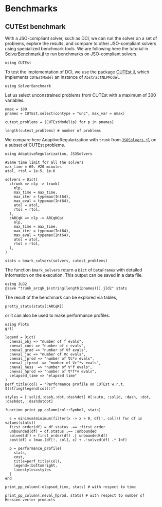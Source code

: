 # Benchmarks

## CUTEst benchmark

With a JSO-compliant solver, such as DCI, we can run the solver on a set of problems, explore the results, and compare to other JSO-compliant solvers using specialized benchmark tools.
We are following here the tutorial in [SolverBenchmark.jl](https://juliasmoothoptimizers.github.io/SolverBenchmark.jl/v0.3/tutorial/) to run benchmarks on JSO-compliant solvers.

``` @example ex1
using CUTEst
```

To test the implementation of DCI, we use the package [CUTEst.jl](https://github.com/JuliaSmoothOptimizers/CUTEst.jl), which implements `CUTEstModel` an instance of `AbstractNLPModel`.

``` @example ex1
using SolverBenchmark
```

Let us select unconstrained problems from CUTEst with a maximum of 300 variables.

``` @example ex1
nmax = 100
pnames = CUTEst.select(contype = "unc", max_var = nmax)

cutest_problems = (CUTEstModel(p) for p in pnames)

length(cutest_problems) # number of problems
```

We compare here AdaptiveRegularization with `trunk` from [`JSOSolvers.jl`](https://github.com/JuliaSmoothOptimizers/JSOSolvers.jl/) on a subset of CUTEst problems.

``` @example ex1
using AdaptiveRegularization, JSOSolvers

#Same time limit for all the solvers
max_time = 60. #20 minutes
atol, rtol = 1e-5, 1e-6

solvers = Dict(
  :trunk => nlp -> trunk(
    nlp,
    max_time = max_time,
    max_iter = typemax(Int64),
    max_eval = typemax(Int64),
    atol = atol,
    rtol = rtol,
  ),
  :ARCqK => nlp -> ARCqKOp(
    nlp,
    max_time = max_time,
    max_iter = typemax(Int64),
    max_eval = typemax(Int64),
    atol = atol,
    rtol = rtol,
  ),
)

stats = bmark_solvers(solvers, cutest_problems)
```

The function `bmark_solvers` return a `Dict` of `DataFrames` with detailed information on the execution. This output can be saved in a data file.

``` @example ex1
using JLD2
@save "trunk_arcqk_$(string(length(pnames))).jld2" stats
```

The result of the benchmark can be explored via tables,

``` @example ex1
pretty_stats(stats[:ARCqK])
```

or it can also be used to make performance profiles.

``` @example ex1
using Plots
gr()

legend = Dict(
  :neval_obj => "number of f evals",
  :neval_cons => "number of c evals",
  :neval_grad => "number of ∇f evals",
  :neval_jac => "number of ∇c evals",
  :neval_jprod => "number of ∇c*v evals",
  :neval_jtprod  => "number of ∇cᵀ*v evals",
  :neval_hess  => "number of ∇²f evals",
  :neval_hprod => "number of ∇²f*v evals",
  :elapsed_time => "elapsed time"
)
perf_title(col) = "Performance profile on CUTEst w.r.t. $(string(legend[col]))"

styles = [:solid,:dash,:dot,:dashdot] #[:auto, :solid, :dash, :dot, :dashdot, :dashdotdot]

function print_pp_column(col::Symbol, stats)

  ϵ = minimum(minimum(filter(x -> x > 0, df[!, col])) for df in values(stats))
  first_order(df) = df.status .== :first_order
  unbounded(df) = df.status .== :unbounded
  solved(df) = first_order(df) .| unbounded(df)
  cost(df) = (max.(df[!, col], ϵ) + .!solved(df) .* Inf)

  p = performance_profile(
    stats,
    cost,
    title=perf_title(col),
    legend=:bottomright,
    linestyles=styles
  )
end

print_pp_column(:elapsed_time, stats) # with respect to time
```

``` @example ex1
print_pp_column(:neval_hprod, stats) # with respect to number of Hession-vector products
```
